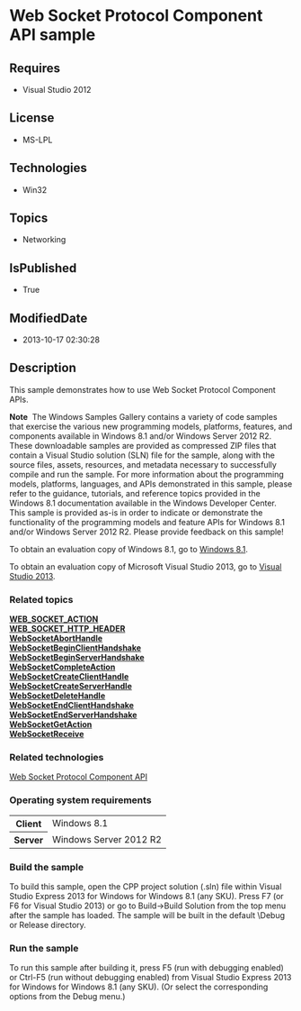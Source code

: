 # Web Socket Protocol Component API sample
## Requires
* Visual Studio 2012
## License
* MS-LPL
## Technologies
* Win32
## Topics
* Networking
## IsPublished
* True
## ModifiedDate
* 2013-10-17 02:30:28
## Description

<div id="mainSection">
<p>This sample demonstrates how to use Web Socket Protocol Component APIs. </p>
<p class="note"><b>Note</b>&nbsp;&nbsp;The Windows Samples Gallery contains a variety of code samples that exercise the various new programming models, platforms, features, and components available in Windows&nbsp;8.1 and/or Windows Server&nbsp;2012&nbsp;R2. These downloadable samples
 are provided as compressed ZIP files that contain a Visual Studio solution (SLN) file for the sample, along with the source files, assets, resources, and metadata necessary to successfully compile and run the sample. For more information about the programming
 models, platforms, languages, and APIs demonstrated in this sample, please refer to the guidance, tutorials, and reference topics provided in the Windows&nbsp;8.1 documentation available in the Windows Developer Center. This sample is provided as-is in order to
 indicate or demonstrate the functionality of the programming models and feature APIs for Windows&nbsp;8.1 and/or Windows Server&nbsp;2012&nbsp;R2. Please provide feedback on this sample!</p>
<p>To obtain an evaluation copy of Windows&nbsp;8.1, go to <a href="http://go.microsoft.com/fwlink/p/?linkid=301696">
Windows&nbsp;8.1</a>.</p>
<p>To obtain an evaluation copy of Microsoft Visual Studio&nbsp;2013, go to <a href="http://go.microsoft.com/fwlink/p/?linkid=301697">
Visual Studio&nbsp;2013</a>.</p>
<h3><a id="related_topics"></a>Related topics</h3>
<dl><dt><a href="http://msdn.microsoft.com/en-us/library/windows/desktop/hh449343"><b>WEB_SOCKET_ACTION</b></a>
</dt><dt><a href="http://msdn.microsoft.com/en-us/library/windows/desktop/hh449353"><b>WEB_SOCKET_HTTP_HEADER</b></a>
</dt><dt><a href="http://msdn.microsoft.com/en-us/library/windows/desktop/hh449315"><b>WebSocketAbortHandle</b></a>
</dt><dt><a href="http://msdn.microsoft.com/en-us/library/windows/desktop/hh449318"><b>WebSocketBeginClientHandshake</b></a>
</dt><dt><a href="http://msdn.microsoft.com/en-us/library/windows/desktop/hh449321"><b>WebSocketBeginServerHandshake</b></a>
</dt><dt><a href="http://msdn.microsoft.com/en-us/library/windows/desktop/hh449323"><b>WebSocketCompleteAction</b></a>
</dt><dt><a href="http://msdn.microsoft.com/en-us/library/windows/desktop/hh449325"><b>WebSocketCreateClientHandle</b></a>
</dt><dt><a href="http://msdn.microsoft.com/en-us/library/windows/desktop/hh449327"><b>WebSocketCreateServerHandle</b></a>
</dt><dt><a href="http://msdn.microsoft.com/en-us/library/windows/desktop/hh449329"><b>WebSocketDeleteHandle</b></a>
</dt><dt><a href="http://msdn.microsoft.com/en-us/library/windows/desktop/hh449331"><b>WebSocketEndClientHandshake</b></a>
</dt><dt><a href="http://msdn.microsoft.com/en-us/library/windows/desktop/hh449334"><b>WebSocketEndServerHandshake</b></a>
</dt><dt><a href="http://msdn.microsoft.com/en-us/library/windows/desktop/hh449336"><b>WebSocketGetAction</b></a>
</dt><dt><a href="http://msdn.microsoft.com/en-us/library/windows/desktop/hh449338"><b>WebSocketReceive</b></a>
</dt></dl>
<h3>Related technologies</h3>
<a href="http://msdn.microsoft.com/en-us/library/windows/desktop/hh437448">Web Socket Protocol Component API</a>
<h3>Operating system requirements</h3>
<table>
<tbody>
<tr>
<th>Client</th>
<td><dt>Windows&nbsp;8.1 </dt></td>
</tr>
<tr>
<th>Server</th>
<td><dt>Windows Server&nbsp;2012&nbsp;R2 </dt></td>
</tr>
</tbody>
</table>
<h3>Build the sample</h3>
<p>To build this sample, open the CPP project solution (.sln) file within Visual Studio Express&nbsp;2013 for Windows for Windows&nbsp;8.1 (any SKU). Press F7 (or F6 for Visual Studio&nbsp;2013) or go to Build-&gt;Build Solution from the top menu after the sample has loaded.
 The sample will be built in the default \Debug or Release directory.</p>
<h3>Run the sample</h3>
<p>To run this sample after building it, press F5 (run with debugging enabled) or Ctrl-F5 (run without debugging enabled) from Visual Studio Express&nbsp;2013 for Windows for Windows&nbsp;8.1 (any SKU). (Or select the corresponding options from the Debug menu.)</p>
</div>
